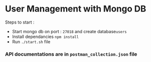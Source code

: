 # User Management with Mongo DB

Steps to start : 
* Start mongo db on port : `27018` and create database`users` 
* Install dependancies `npm install`
* Run `./start.sh` file

### API documentations are in  `postman_collection.json` file

